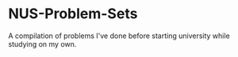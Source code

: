 # NUS-Problem-Sets
A compilation of problems I've done before starting university while studying on my own. 
